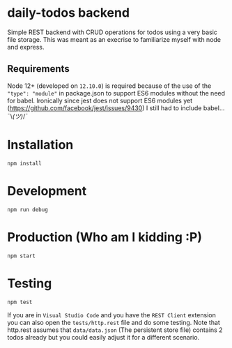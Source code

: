 # daily-todos backend
Simple REST backend with CRUD operations for todos using a very basic file storage. This was meant as an execrise to familiarize myself with node and express.

## Requirements
Node 12+ (developed on `12.10.0`) is required because of the use of the `"type": "module"` in package.json to support ES6 modules without the need for babel. Ironically since jest does not support ES6 modules yet (https://github.com/facebook/jest/issues/9430) I still had to include babel... ¯\\_(ツ)_/¯

# Installation
```
npm install
```

# Development
```
npm run debug
```

# Production (Who am I kidding :P)
```
npm start
```

# Testing
```
npm test
```
If you are in `Visual Studio Code` and you have the `REST Client` extension you can also open the `tests/http.rest` file and do some testing. Note that http.rest assumes that `data/data.json` (The persistent store file) contains 2 todos already but you could easily adjust it for a different scenario.
